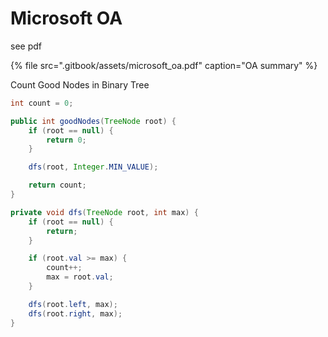 # Microsoft OA

see pdf

{% file src=".gitbook/assets/microsoft\_oa.pdf" caption="OA summary" %}

Count Good Nodes in Binary Tree

```java
int count = 0;

public int goodNodes(TreeNode root) {
    if (root == null) {
        return 0;
    }

    dfs(root, Integer.MIN_VALUE);

    return count;
}

private void dfs(TreeNode root, int max) {
    if (root == null) {
        return;
    }

    if (root.val >= max) {
        count++;
        max = root.val;
    }

    dfs(root.left, max);
    dfs(root.right, max);
}
```

